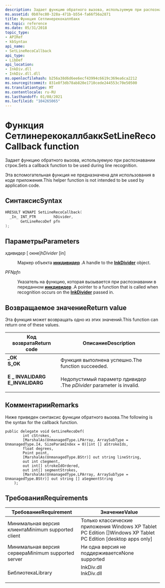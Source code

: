 ```yaml
---
description: Задает функцию обратного вызова, используемую при распознавании строк.
ms.assetid: 0b07ec80-328a-471b-b554-fa66f56a2871
title: Функция Сетлинерекокаллбакк
ms.topic: reference
ms.date: 05/31/2018
topic_type:
- APIRef
- kbSyntax
api_name:
- SetLineRecoCallback
api_type:
- LibDef
api_location:
- InkDiv.dll
- InkDiv.dll.dll
ms.openlocfilehash: b256a38d6d6ee6ecf43994c6619c369ea6ca2212
ms.sourcegitcommit: 831e8f3db78ab820e1710cede244553c70e50500
ms.translationtype: MT
ms.contentlocale: ru-RU
ms.lasthandoff: 01/08/2021
ms.locfileid: "104265065"
---
```

# <a name="setlinerecocallback-function"></a><span data-ttu-id="a81a2-103">Функция Сетлинерекокаллбакк</span><span class="sxs-lookup"><span data-stu-id="a81a2-103">SetLineRecoCallback function</span></span>

<span data-ttu-id="a81a2-104">Задает функцию обратного вызова, используемую при распознавании строк.</span><span class="sxs-lookup"><span data-stu-id="a81a2-104">Sets a callback function to be used during line recognition.</span></span>

<span data-ttu-id="a81a2-105">Эта вспомогательная функция не предназначена для использования в коде приложения.</span><span class="sxs-lookup"><span data-stu-id="a81a2-105">This helper function is not intended to be used by application code.</span></span>

## <a name="syntax"></a><span data-ttu-id="a81a2-106">Синтаксис</span><span class="sxs-lookup"><span data-stu-id="a81a2-106">Syntax</span></span>


```C++
HRESULT WINAPI SetLineRecoCallback(
  _In_ INT_PTR        hDivider,
       GetLineRecoDef pfn
);
```



## <a name="parameters"></a><span data-ttu-id="a81a2-107">Параметры</span><span class="sxs-lookup"><span data-stu-id="a81a2-107">Parameters</span></span>

<dl> <dt>

<span data-ttu-id="a81a2-108">*хдивидер* \[ окне\]</span><span class="sxs-lookup"><span data-stu-id="a81a2-108">*hDivider* \[in\]</span></span>
</dt> <dd>

<span data-ttu-id="a81a2-109">Маркер объекта [**инкдивидер**](inkdivider-class.md) .</span><span class="sxs-lookup"><span data-stu-id="a81a2-109">A handle to the [**InkDivider**](inkdivider-class.md) object.</span></span>

</dd> <dt>

<span data-ttu-id="a81a2-110">*PFN*</span><span class="sxs-lookup"><span data-stu-id="a81a2-110">*pfn*</span></span> 
</dt> <dd>

<span data-ttu-id="a81a2-111">Указатель на функцию, которая вызывается при распознавании в переданном [**инкдивидер**](inkdivider-class.md) .</span><span class="sxs-lookup"><span data-stu-id="a81a2-111">A pointer to a function that is called when recognition occurs on the [**InkDivider**](inkdivider-class.md) passed in.</span></span>

</dd> </dl>

## <a name="return-value"></a><span data-ttu-id="a81a2-112">Возвращаемое значение</span><span class="sxs-lookup"><span data-stu-id="a81a2-112">Return value</span></span>

<span data-ttu-id="a81a2-113">Эта функция может возвращать одно из этих значений.</span><span class="sxs-lookup"><span data-stu-id="a81a2-113">This function can return one of these values.</span></span>



| <span data-ttu-id="a81a2-114">Код возврата</span><span class="sxs-lookup"><span data-stu-id="a81a2-114">Return code</span></span>                                                                                  | <span data-ttu-id="a81a2-115">Описание</span><span class="sxs-lookup"><span data-stu-id="a81a2-115">Description</span></span>                                     |
|----------------------------------------------------------------------------------------------|-------------------------------------------------|
| <dl> <span data-ttu-id="a81a2-116"><dt>**\_ОК**</dt></span><span class="sxs-lookup"><span data-stu-id="a81a2-116"><dt>**S\_OK**</dt></span></span> </dl>         | <span data-ttu-id="a81a2-117">Функция выполнена успешно.</span><span class="sxs-lookup"><span data-stu-id="a81a2-117">The function succeeded.</span></span><br/>              |
| <dl> <span data-ttu-id="a81a2-118"><dt>**E \_ INVALIDARG**</dt></span><span class="sxs-lookup"><span data-stu-id="a81a2-118"><dt>**E\_INVALIDARG**</dt></span></span> </dl> | <span data-ttu-id="a81a2-119">Недопустимый параметр *пдивидер* .</span><span class="sxs-lookup"><span data-stu-id="a81a2-119">The *pDivider* parameter is invalid.</span></span><br/> |



 

## <a name="remarks"></a><span data-ttu-id="a81a2-120">Комментарии</span><span class="sxs-lookup"><span data-stu-id="a81a2-120">Remarks</span></span>

<span data-ttu-id="a81a2-121">Ниже приведен синтаксис функции обратного вызова.</span><span class="sxs-lookup"><span data-stu-id="a81a2-121">The following is the syntax for the callback function.</span></span>

``` syntax
public delegate void GetLineRecoDef(
        int cStrokes, 
        [MarshalAs(UnmanagedType.LPArray, ArraySubType = UnmanagedType.I4, SizeParamIndex = 0)]int [] aStrokeIds, 
        float degrees, 
        Point point, 
        [MarshalAs(UnmanagedType.BStr)] out string lineString, 
        out int cSegment, 
        out int[] strokeIdOrdered, 
        out int[] segmentStrokes,
        [MarshalAs(UnmanagedType.LPArray, ArraySubType = UnmanagedType.BStr)] out string [] aSegmentString
    );
```

## <a name="requirements"></a><span data-ttu-id="a81a2-122">Требования</span><span class="sxs-lookup"><span data-stu-id="a81a2-122">Requirements</span></span>



| <span data-ttu-id="a81a2-123">Требование</span><span class="sxs-lookup"><span data-stu-id="a81a2-123">Requirement</span></span> | <span data-ttu-id="a81a2-124">Значение</span><span class="sxs-lookup"><span data-stu-id="a81a2-124">Value</span></span> |
|-------------------------------------|---------------------------------------------------------------------------------------|
| <span data-ttu-id="a81a2-125">Минимальная версия клиента</span><span class="sxs-lookup"><span data-stu-id="a81a2-125">Minimum supported client</span></span><br/> | <span data-ttu-id="a81a2-126">Только классические приложения Windows XP Tablet PC Edition \[\]</span><span class="sxs-lookup"><span data-stu-id="a81a2-126">Windows XP Tablet PC Edition \[desktop apps only\]</span></span><br/>                         |
| <span data-ttu-id="a81a2-127">Минимальная версия сервера</span><span class="sxs-lookup"><span data-stu-id="a81a2-127">Minimum supported server</span></span><br/> | <span data-ttu-id="a81a2-128">Ни одна версия не поддерживается</span><span class="sxs-lookup"><span data-stu-id="a81a2-128">None supported</span></span><br/>                                                             |
| <span data-ttu-id="a81a2-129">Библиотека</span><span class="sxs-lookup"><span data-stu-id="a81a2-129">Library</span></span><br/>                  | <dl> <span data-ttu-id="a81a2-130"><dt>InkDiv.dll</dt></span><span class="sxs-lookup"><span data-stu-id="a81a2-130"><dt>InkDiv.dll</dt></span></span> </dl> |



 

 




